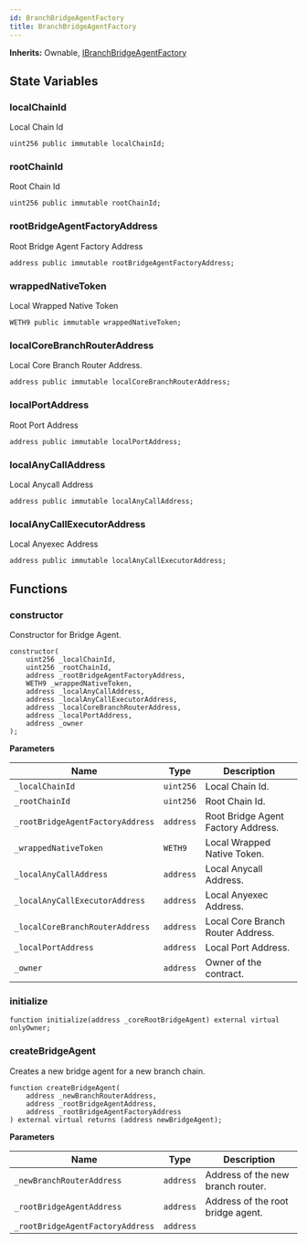 ```yaml
---
id: BranchBridgeAgentFactory
title: BranchBridgeAgentFactory
---
```


**Inherits:**
Ownable, [IBranchBridgeAgentFactory](/ulysses-omnichain/interfaces/IBranchBridgeAgentFactory.sol/interface.IBranchBridgeAgentFactory.md)


## State Variables
### localChainId
Local Chain Id


```solidity
uint256 public immutable localChainId;
```


### rootChainId
Root Chain Id


```solidity
uint256 public immutable rootChainId;
```


### rootBridgeAgentFactoryAddress
Root Bridge Agent Factory Address


```solidity
address public immutable rootBridgeAgentFactoryAddress;
```


### wrappedNativeToken
Local Wrapped Native Token


```solidity
WETH9 public immutable wrappedNativeToken;
```


### localCoreBranchRouterAddress
Local Core Branch Router Address.


```solidity
address public immutable localCoreBranchRouterAddress;
```


### localPortAddress
Root Port Address


```solidity
address public immutable localPortAddress;
```


### localAnyCallAddress
Local Anycall Address


```solidity
address public immutable localAnyCallAddress;
```


### localAnyCallExecutorAddress
Local Anyexec Address


```solidity
address public immutable localAnyCallExecutorAddress;
```


## Functions
### constructor

Constructor for Bridge Agent.


```solidity
constructor(
    uint256 _localChainId,
    uint256 _rootChainId,
    address _rootBridgeAgentFactoryAddress,
    WETH9 _wrappedNativeToken,
    address _localAnyCallAddress,
    address _localAnyCallExecutorAddress,
    address _localCoreBranchRouterAddress,
    address _localPortAddress,
    address _owner
);
```
**Parameters**

|Name|Type|Description|
|----|----|-----------|
|`_localChainId`|`uint256`|Local Chain Id.|
|`_rootChainId`|`uint256`|Root Chain Id.|
|`_rootBridgeAgentFactoryAddress`|`address`|Root Bridge Agent Factory Address.|
|`_wrappedNativeToken`|`WETH9`|Local Wrapped Native Token.|
|`_localAnyCallAddress`|`address`|Local Anycall Address.|
|`_localAnyCallExecutorAddress`|`address`|Local Anyexec Address.|
|`_localCoreBranchRouterAddress`|`address`|Local Core Branch Router Address.|
|`_localPortAddress`|`address`|Local Port Address.|
|`_owner`|`address`|Owner of the contract.|


### initialize


```solidity
function initialize(address _coreRootBridgeAgent) external virtual onlyOwner;
```

### createBridgeAgent

Creates a new bridge agent for a new branch chain.


```solidity
function createBridgeAgent(
    address _newBranchRouterAddress,
    address _rootBridgeAgentAddress,
    address _rootBridgeAgentFactoryAddress
) external virtual returns (address newBridgeAgent);
```
**Parameters**

|Name|Type|Description|
|----|----|-----------|
|`_newBranchRouterAddress`|`address`|Address of the new branch router.|
|`_rootBridgeAgentAddress`|`address`|Address of the root bridge agent.|
|`_rootBridgeAgentFactoryAddress`|`address`||


